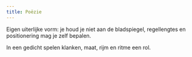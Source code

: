 ```yaml
---
title: Poëzie
---
```


Eigen uiterlijke vorm: je houd je niet aan de bladspiegel, regellengtes en positionering mag je zelf bepalen.

In een gedicht spelen klanken, maat, rijm en ritme een rol.


